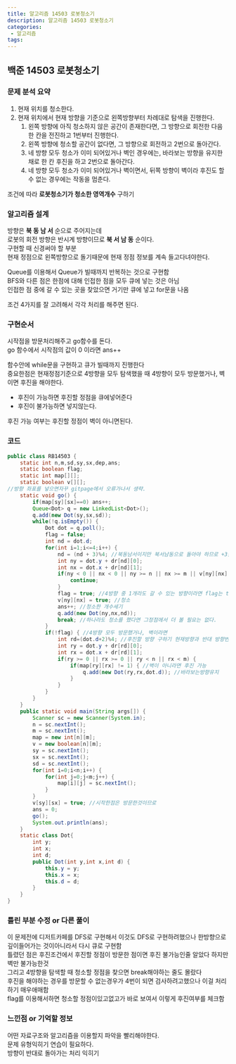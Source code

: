 ```yaml
---
title: 알고리즘 14503 로봇청소기
description: 알고리즘 14503 로봇청소기
categories:
 - 알고리즘  
tags:
---
```

## 백준 14503 로봇청소기  
### 문제 분석 요약  
1. 현재 위치를 청소한다.
2. 현재 위치에서 현재 방향을 기준으로 왼쪽방향부터 차례대로 탐색을 진행한다.
    1. 왼쪽 방향에 아직 청소하지 않은 공간이 존재한다면, 그 방향으로 회전한 다음 한 칸을 전진하고 1번부터 진행한다.
    2. 왼쪽 방향에 청소할 공간이 없다면, 그 방향으로 회전하고 2번으로 돌아간다.
    3. 네 방향 모두 청소가 이미 되어있거나 벽인 경우에는, 바라보는 방향을 유지한 채로 한 칸 후진을 하고 2번으로 돌아간다.
    4. 네 방향 모두 청소가 이미 되어있거나 벽이면서, 뒤쪽 방향이 벽이라 후진도 할 수 없는 경우에는 작동을 멈춘다.  

조건에 따라 **로봇청소기가 청소한 영역개수** 구하기  


### 알고리즘 설계  
방향은 **북 동 남 서** 순으로 주어지는데  
로봇의 회전 방향은 반시계 방향이므로 **북 서 남 동** 순이다.  
구현할 때 신경써야 할 부분  
현재 정점으로 왼쪽방향으로 돌기때문에 현재 정점 정보를 계속 들고다녀야한다.

Queue를 이용해서 Queue가 빌때까지 반복하는 것으로 구현함  
BFS와 다른 점은 한점에 대해 인접한 점을 모두 큐에 넣는 것은 아님  
인접한 점 중에 갈 수 있는 곳을 찾았으면 거기만 큐에 넣고 for문을 나옴  

조건 4가지를 잘 고려해서 각각 처리를 해주면 된다.  


### 구현순서  
시작점을 방문처리해주고 go함수를 돈다.  
go 함수에서 시작점의 값이 0 이라면 ans++  

함수안에 while문을 구현하고 큐가 빌때까지 진행한다  
중요한점은 현재정점기준으로 4방향을 모두 탐색했을 때 4방향이 모두 방문했거나, 벽이면 후진을 해야한다.  
* 후진이 가능하면 후진할 정점을 큐에넣어준다  
* 후진이 불가능하면 넣지않는다.  

후진 가능 여부는 후진할 정점이 벽이 아니면된다.   

### 코드  
```java
public class RB14503 {
	static int n,m,sd,sy,sx,dep,ans;
	static boolean flag;
	static int map[][];
	static boolean v[][];
//방향 좌표를 넣으면자꾸 gitpage에서 오류가나서 생략.
	static void go() {
		if(map[sy][sx]==0) ans++;
		Queue<Dot> q = new LinkedList<Dot>();
		q.add(new Dot(sy,sx,sd));
		while(!q.isEmpty()) {
			Dot dot = q.poll();
			flag = false;
			int nd = dot.d;
			for(int i=1;i<=4;i++) {
				nd = (nd + 3)%4; //북동남서이지만 북서남동으로 돌아야 하므로 +3을 해준다 nd가 계속 갱신되므로 3만 계속 더해주면 됨.
				int ny = dot.y + dr[nd][0];
				int nx = dot.x + dr[nd][1];
				if(ny < 0 || nx < 0 || ny >= n || nx >= m || v[ny][nx] || map[ny][nx] == 1)  {
					continue;
				}
				flag = true; //4방향 중 1개라도 갈 수 있는 방향이라면 flag는 true이므로 후진할 필요가없다.
				v[ny][nx] = true; //청소
				ans++; //청소한 개수세기
				q.add(new Dot(ny,nx,nd));
				break; //하나라도 청소를 했다면 그정점에서 더 볼 필요는 없다.
			}
			if(!flag) { //4방향 모두 방문했거나, 벽이라면
				int rd=(dot.d+2)%4; //후진할 방향 구하기 현재방향과 반대 방향번호를 넣어주면된다.
				int ry = dot.y + dr[rd][0];
				int rx = dot.x + dr[rd][1];
				if(ry >= 0 || rx >= 0 || ry < n || rx < m) {
					if(map[ry][rx] != 1) { //벽이 아니라면 후진 가능
						q.add(new Dot(ry,rx,dot.d)); //바라보는방향유지
					}
				}
			}
		}
	}
	public static void main(String args[]) {
		Scanner sc = new Scanner(System.in);
		n = sc.nextInt();
		m = sc.nextInt();
		map = new int[n][m];
		v = new boolean[n][m];
		sy = sc.nextInt();
		sx = sc.nextInt();
		sd = sc.nextInt();
		for(int i=0;i<n;i++) {
			for(int j=0;j<m;j++) {
				map[i][j] = sc.nextInt();
			}
		}
		v[sy][sx] = true; //시작한점은 방문한것이므로
		ans = 0;
		go();
		System.out.println(ans);
	}
	static class Dot{
		int y;
		int x;
		int d;
		public Dot(int y,int x,int d) {
			this.y = y;
			this.x = x;
			this.d = d;
		}
	}
}
```
### 틀린 부분 수정 or 다른 풀이  
이 문제전에 디저트카페를 DFS로 구현해서 이것도 DFS로 구현하려했으나 한방향으로 깊이들어가는 것이아니라서
다시 큐로 구현함  
틀렸던 점은 후진조건에서 후진할 정점이 방문한 점이면 후진 불가능인줄 알았다 하지만 벽만 불가능한것  
그리고 4방향을 탐색할 때 청소할 정점을 찾으면 break해야하는 줄도 몰랐다  
후진을 해야하는 경우를 방문할 수 없는경우가 4번이 되면 검사하려고했으나 이걸 처리하기 매우애매함  
flag를 이용해서하면 청소할 정점이있고없고가 바로 보여서 이렇게 후진여부를 체크함  


### 느낀점 or 기억할 정보  
어떤 자료구조와 알고리즘을 이용할지 파악을 빨리해야한다.  
문제 유형익히기 연습이 필요하다.  
방향이 반대로 돌아가는 처리 익히기  
